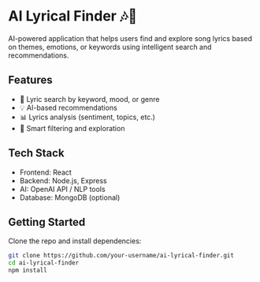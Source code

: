 # AI Lyrical Finder 🎶🤖

AI-powered application that helps users find and explore song lyrics based on themes, emotions, or keywords using intelligent search and recommendations.

## Features
- 🎤 Lyric search by keyword, mood, or genre
- 💡 AI-based recommendations
- 📊 Lyrics analysis (sentiment, topics, etc.)
- 🔎 Smart filtering and exploration

## Tech Stack
- Frontend: React
- Backend: Node.js, Express
- AI: OpenAI API / NLP tools
- Database: MongoDB (optional)

## Getting Started
Clone the repo and install dependencies:

```bash
git clone https://github.com/your-username/ai-lyrical-finder.git
cd ai-lyrical-finder
npm install
